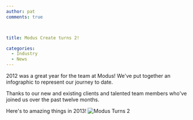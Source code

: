 ```yaml
---
author: pat
comments: true



title: Modus Create turns 2!

categories:
  - Industry
  - News
---
```


2012 was a great year for the team at Modus! We've put together an infographic to represent our journey to date.





Thanks to our new and existing clients and talented team members who've joined us over the past twelve months.





Here's to amazing things in 2013!
![Modus Turns 2](http://moduscreate.com/wp-content/uploads/2013/03/Modus-Turns-2fix-blog.png)



